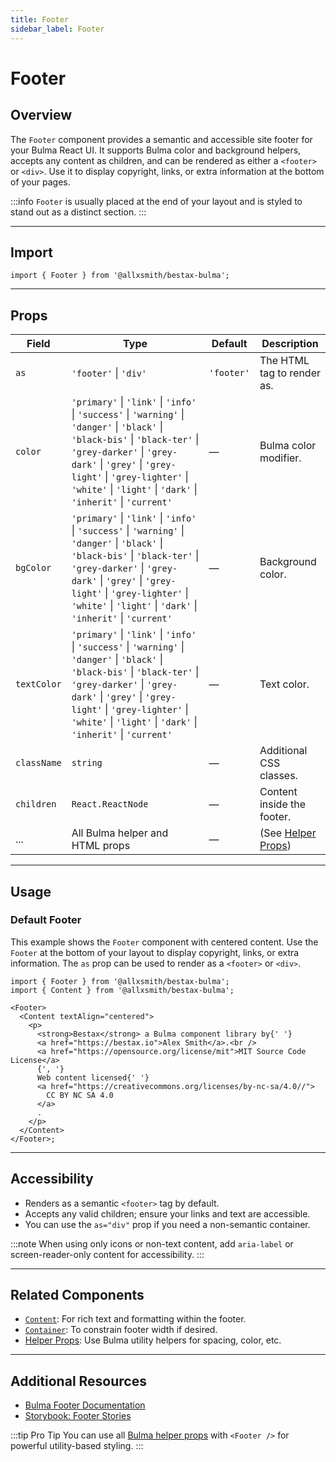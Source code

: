 ```yaml
---
title: Footer
sidebar_label: Footer
---
```


# Footer

## Overview

The `Footer` component provides a semantic and accessible site footer for your Bulma React UI. It supports Bulma color and background helpers, accepts any content as children, and can be rendered as either a `<footer>` or `<div>`. Use it to display copyright, links, or extra information at the bottom of your pages.

:::info
`Footer` is usually placed at the end of your layout and is styled to stand out as a distinct section.
:::

---

## Import

```tsx
import { Footer } from '@allxsmith/bestax-bulma';
```

---

## Props

| Field       | Type                                                                                                                                                                                                                                                                                     | Default    | Description                                      |
| ----------- | ---------------------------------------------------------------------------------------------------------------------------------------------------------------------------------------------------------------------------------------------------------------------------------------- | ---------- | ------------------------------------------------ |
| `as`        | `'footer'` \| `'div'`                                                                                                                                                                                                                                                                    | `'footer'` | The HTML tag to render as.                       |
| `color`     | `'primary'` \| `'link'` \| `'info'` \| `'success'` \| `'warning'` \| `'danger'` \| `'black'` \| `'black-bis'` \| `'black-ter'` \| `'grey-darker'` \| `'grey-dark'` \| `'grey'` \| `'grey-light'` \| `'grey-lighter'` \| `'white'` \| `'light'` \| `'dark'` \| `'inherit'` \| `'current'` | —          | Bulma color modifier.                            |
| `bgColor`   | `'primary'` \| `'link'` \| `'info'` \| `'success'` \| `'warning'` \| `'danger'` \| `'black'` \| `'black-bis'` \| `'black-ter'` \| `'grey-darker'` \| `'grey-dark'` \| `'grey'` \| `'grey-light'` \| `'grey-lighter'` \| `'white'` \| `'light'` \| `'dark'` \| `'inherit'` \| `'current'` | —          | Background color.                                |
| `textColor` | `'primary'` \| `'link'` \| `'info'` \| `'success'` \| `'warning'` \| `'danger'` \| `'black'` \| `'black-bis'` \| `'black-ter'` \| `'grey-darker'` \| `'grey-dark'` \| `'grey'` \| `'grey-light'` \| `'grey-lighter'` \| `'white'` \| `'light'` \| `'dark'` \| `'inherit'` \| `'current'` | —          | Text color.                                      |
| `className` | `string`                                                                                                                                                                                                                                                                                 | —          | Additional CSS classes.                          |
| `children`  | `React.ReactNode`                                                                                                                                                                                                                                                                        | —          | Content inside the footer.                       |
| ...         | All Bulma helper and HTML props                                                                                                                                                                                                                                                          | —          | (See [Helper Props](../helpers/usebulmaclasses)) |

---

## Usage

### Default Footer

This example shows the `Footer` component with centered content. Use the `Footer` at the bottom of your layout to display copyright, links, or extra information. The `as` prop can be used to render as a `<footer>` or `<div>`.

```tsx live
import { Footer } from '@allxsmith/bestax-bulma';
import { Content } from '@allxsmith/bestax-bulma';

<Footer>
  <Content textAlign="centered">
    <p>
      <strong>Bestax</strong> a Bulma component library by{' '}
      <a href="https://bestax.io">Alex Smith</a>.<br />
      <a href="https://opensource.org/license/mit">MIT Source Code License</a>
      {', '}
      Web content licensed{' '}
      <a href="https://creativecommons.org/licenses/by-nc-sa/4.0//">
        CC BY NC SA 4.0
      </a>
      .
    </p>
  </Content>
</Footer>;
```

---

## Accessibility

- Renders as a semantic `<footer>` tag by default.
- Accepts any valid children; ensure your links and text are accessible.
- You can use the `as="div"` prop if you need a non-semantic container.

:::note
When using only icons or non-text content, add `aria-label` or screen-reader-only content for accessibility.
:::

---

## Related Components

- [`Content`](../elements/content.md): For rich text and formatting within the footer.
- [`Container`](./container.md): To constrain footer width if desired.
- [Helper Props](../helpers/usebulmaclasses.md): Use Bulma utility helpers for spacing, color, etc.

---

## Additional Resources

- [Bulma Footer Documentation](https://bulma.io/documentation/layout/footer/)
- [Storybook: Footer Stories](https://bestax.io/storybook/?path=/story/layout-footer--default)

:::tip Pro Tip
You can use all [Bulma helper props](../helpers/usebulmaclasses.md) with `<Footer />` for powerful utility-based styling.
:::
